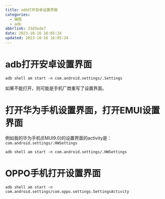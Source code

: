 ```yaml
---
title: adb打开安卓设置界面
categories:
  - 编程
  - adb
abbrlink: 33d3ede7
date: 2023-10-16 16:05:24
updated: 2023-10-16 16:05:24
---
```

# adb打开安卓设置界面
```
adb shell am start -n com.android.settings/.Settings
```
如果不能打开，则可能是手机厂商重写了设置界面。

# 打开华为手机设置界面，打开EMUI设置界面

例如我的华为手机(EMUI9.0)的设置界面的activity是：`com.android.settings/.HWSettings`

```
adb shell am start -n com.android.settings/.HWSettings
```
# OPPO手机打开设置界面
```
adb shell am start -n com.android.settings/com.oppo.settings.SettingsActivity
```